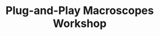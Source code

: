 ---
dateStart: 2014-11-03
dateEnd: 2014-11-04
title: "Plug-and-Play Macroscopes Workshop"
venue: "CNS, Indiana University"
organizer:
credit: "Places & Spaces"
city: Bloomington
state: IN
country: USA
pdfLink:
venueImages:
---